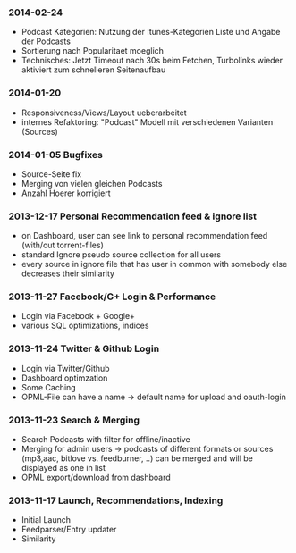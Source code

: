 ### 2014-02-24

* Podcast Kategorien: Nutzung der Itunes-Kategorien Liste und Angabe der Podcasts
* Sortierung nach Popularitaet moeglich
* Technisches: Jetzt Timeout nach 30s beim Fetchen, Turbolinks wieder aktiviert zum schnelleren Seitenaufbau

### 2014-01-20

* Responsiveness/Views/Layout ueberarbeitet
* internes Refaktoring: "Podcast" Modell mit verschiedenen Varianten (Sources)

### 2014-01-05 Bugfixes

* Source-Seite fix
* Merging von vielen gleichen Podcasts
* Anzahl Hoerer korrigiert

### 2013-12-17 Personal Recommendation feed & ignore list

* on Dashboard, user can see link to personal recommendation feed (with/out torrent-files)
* standard Ignore pseudo source collection for all users
* every source in ignore file that has user in common with somebody else decreases their similarity



### 2013-11-27 Facebook/G+ Login & Performance

* Login via Facebook + Google+
* various SQL optimizations, indices

### 2013-11-24 Twitter & Github Login

* Login via Twitter/Github
* Dashboard optimzation
* Some Caching
* OPML-File can have a name -> default name for upload and oauth-login


### 2013-11-23 Search & Merging

* Search Podcasts with filter for offline/inactive
* Merging for admin users -> podcasts of different formats or sources (mp3,aac,
  bitlove vs. feedburner, ..) can be merged and will be displayed as one in
  list
* OPML export/download from dashboard

### 2013-11-17 Launch, Recommendations, Indexing

* Initial Launch
* Feedparser/Entry updater
* Similarity
